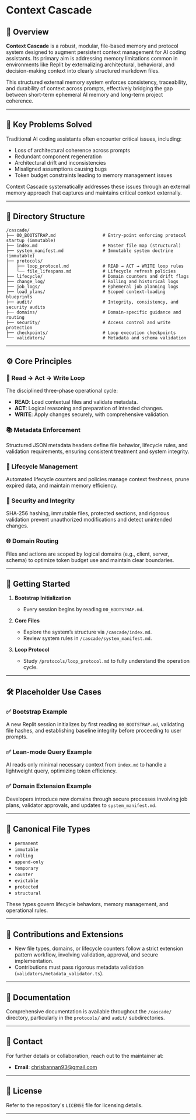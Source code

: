 # Context Cascade

## 🚀 Overview

**Context Cascade** is a robust, modular, file-based memory and protocol system designed to augment persistent context management for AI coding assistants. Its primary aim is addressing memory limitations common in environments like Replit by externalizing architectural, behavioral, and decision-making context into clearly structured markdown files.

This structured external memory system enforces consistency, traceability, and durability of context across prompts, effectively bridging the gap between short-term ephemeral AI memory and long-term project coherence.

---

## 🎯 Key Problems Solved

Traditional AI coding assistants often encounter critical issues, including:

- Loss of architectural coherence across prompts
- Redundant component regeneration
- Architectural drift and inconsistencies
- Misaligned assumptions causing bugs
- Token budget constraints leading to memory management issues

Context Cascade systematically addresses these issues through an external memory approach that captures and maintains critical context externally.

---

## 📂 Directory Structure

```plaintext
/cascade/
├── 00_BOOTSTRAP.md                  # Entry-point enforcing protocol startup (immutable)
├── index.md                         # Master file map (structural)
├── system_manifest.md               # Immutable system doctrine (immutable)
├── protocols/
│   ├── loop_protocol.md             # READ → ACT → WRITE loop rules
│   └── file_lifespans.md            # Lifecycle refresh policies
├── lifecycle/                       # Domain counters and drift flags
├── change_log/                      # Rolling and historical logs
├── job_logs/                        # Ephemeral job planning logs
├── load_plans/                      # Scoped context-loading blueprints
├── audit/                           # Integrity, consistency, and security audits
├── domains/                         # Domain-specific guidance and routing
├── security/                        # Access control and write protection
├── checkpoints/                     # Loop execution checkpoints
└── validators/                      # Metadata and schema validation
```

---

## ⚙️ Core Principles

### 🔄 Read → Act → Write Loop

The disciplined three-phase operational cycle:

- **READ**: Load contextual files and validate metadata.
- **ACT**: Logical reasoning and preparation of intended changes.
- **WRITE**: Apply changes securely, with comprehensive validation.

### 📚 Metadata Enforcement

Structured JSON metadata headers define file behavior, lifecycle rules, and validation requirements, ensuring consistent treatment and system integrity.

### 🚦 Lifecycle Management

Automated lifecycle counters and policies manage context freshness, prune expired data, and maintain memory efficiency.

### 🔐 Security and Integrity

SHA-256 hashing, immutable files, protected sections, and rigorous validation prevent unauthorized modifications and detect unintended changes.

### 🌐 Domain Routing

Files and actions are scoped by logical domains (e.g., client, server, schema) to optimize token budget use and maintain clear boundaries.

---

## 🚧 Getting Started

1. **Bootstrap Initialization**

   - Every session begins by reading `00_BOOTSTRAP.md`.

2. **Core Files**

   - Explore the system’s structure via `/cascade/index.md`.
   - Review system rules in `/cascade/system_manifest.md`.

3. **Loop Protocol**

   - Study `/protocols/loop_protocol.md` to fully understand the operation cycle.

---

## 🛠 Placeholder Use Cases

### ✅ Bootstrap Example

A new Replit session initializes by first reading `00_BOOTSTRAP.md`, validating file hashes, and establishing baseline integrity before proceeding to user prompts.

### ✅ Lean-mode Query Example

AI reads only minimal necessary context from `index.md` to handle a lightweight query, optimizing token efficiency.

### ✅ Domain Extension Example

Developers introduce new domains through secure processes involving job plans, validator approvals, and updates to `system_manifest.md`.

---

## 🧩 Canonical File Types

- `permanent`
- `immutable`
- `rolling`
- `append-only`
- `temporary`
- `counter`
- `evictable`
- `protected`
- `structural`

These types govern lifecycle behaviors, memory management, and operational rules.

---

## 🔗 Contributions and Extensions

- New file types, domains, or lifecycle counters follow a strict extension pattern workflow, involving validation, approval, and secure implementation.
- Contributions must pass rigorous metadata validation (`validators/metadata_validator.ts`).

---

## 📖 Documentation

Comprehensive documentation is available throughout the `/cascade/` directory, particularly in the `protocols/` and `audit/` subdirectories.

---

## 📮 Contact

For further details or collaboration, reach out to the maintainer at:

- **Email**: [chrisbannan93@gmail.com](mailto\:chrisbannan93@gmail.com)

---

## 📌 License

Refer to the repository's `LICENSE` file for licensing details.

---

